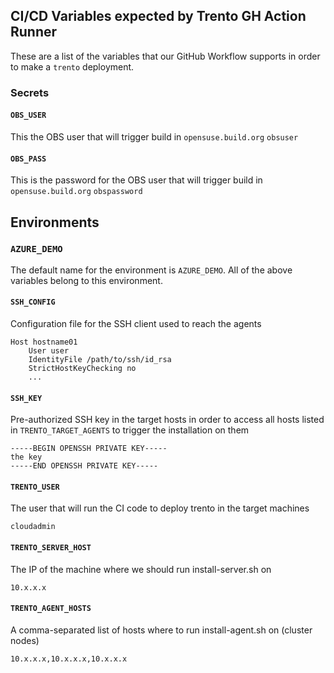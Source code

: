 ## CI/CD Variables expected by Trento GH Action Runner

These are a list of the variables that our GitHub Workflow supports in order
to make a `trento` deployment.

### Secrets

#### `OBS_USER`
This the OBS user that will trigger build in `opensuse.build.org`
`obsuser`

#### `OBS_PASS`
This is the password for the OBS user that will trigger build in `opensuse.build.org`
`obspassword`


## Environments

### `AZURE_DEMO` 
The default name for the environment is `AZURE_DEMO`. 
All of the above variables belong to this environment.

#### `SSH_CONFIG`
Configuration file for the SSH client used to reach the agents
```
Host hostname01
    User user
    IdentityFile /path/to/ssh/id_rsa
    StrictHostKeyChecking no
    ...
```

#### `SSH_KEY` 
Pre-authorized SSH key in the target hosts in order to access all hosts
listed in `TRENTO_TARGET_AGENTS` to trigger the installation on them

```
-----BEGIN OPENSSH PRIVATE KEY-----
the key
-----END OPENSSH PRIVATE KEY-----
```

#### `TRENTO_USER`
The user that will run the CI code to deploy trento in the target machines
```
cloudadmin
```

#### `TRENTO_SERVER_HOST` 
The IP of the machine where we should run install-server.sh on
```
10.x.x.x
```


#### `TRENTO_AGENT_HOSTS`
A comma-separated list of hosts where to run install-agent.sh on (cluster nodes)
```
10.x.x.x,10.x.x.x,10.x.x.x
```
